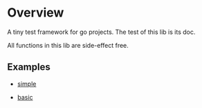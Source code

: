 # Overview

A tiny test framework for go projects. The test of this lib is its doc.

All functions in this lib are side-effect free.

## Examples

- [simple](example_simple_test.go)

- [basic](example_basic_test.go)
